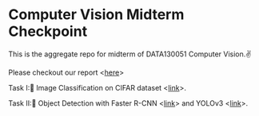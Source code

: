 # Computer Vision Midterm Checkpoint
This is the aggregate repo for midterm of DATA130051 Computer Vision.✌

Please checkout our report <[here](./report.pdf)>

Task I:🎇 Image Classification on CIFAR dataset <[link](https://github.com/Cypher30/Computer_Vision/tree/main/midterm)>.

Task II:🎈 Object Detection with Faster R-CNN <[link](https://github.com/403forbiddennn/DATA130051-Computer-Vision/tree/main/midterm-faster-rcnn)> and YOLOv3 <[link](https://github.com/super-dainiu/yolov3)>.
